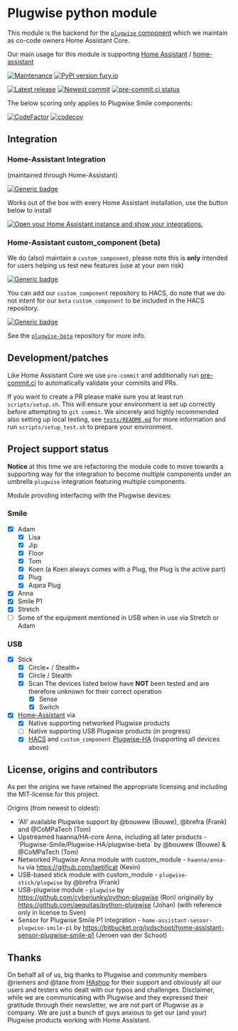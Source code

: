 # Plugwise python module

This module is the backend for the [`plugwise` component](https://github.com/home-assistant/core/tree/dev/homeassistant/components/plugwise) which we maintain as co-code owners Home Assistant Core.

Our main usage for this module is supporting [Home Assistant](https://www.home-assistant.io) / [home-assistant](http://github.com/home-assistant/core/)

[![Maintenance](https://img.shields.io/badge/Maintained%3F-yes-green.svg)](https://github.com/plugwise)
[![PyPI version fury.io](https://badge.fury.io/py/plugwise.svg)](https://pypi.python.org/pypi/plugwise/)

[![Latest release](https://github.com/plugwise/python-plugwise/workflows/Latest%20release/badge.svg)](https://github.com/plugwise/python-plugwise/actions)
[![Newest commit](https://github.com/plugwise/python-plugwise/workflows/Latest%20commit/badge.svg)](https://github.com/plugwise/python-plugwise/actions)
[![pre-commit.ci status](https://results.pre-commit.ci/badge/github/plugwise/python-plugwise/main.svg)](https://results.pre-commit.ci/latest/github/plugwise/python-plugwise/main)

The below scoring only applies to Plugwise Smile components:

[![CodeFactor](https://www.codefactor.io/repository/github/plugwise/python-plugwise/badge)](https://www.codefactor.io/repository/github/plugwise/python-plugwise)
[![codecov](https://codecov.io/gh/plugwise/python-plugwise/branch/main/graph/badge.svg)](https://codecov.io/gh/plugwise/python-plugwise)

## Integration

### Home-Assistant Integration

(maintained through Home-Assistant)

[![Generic badge](https://img.shields.io/badge/HA%20core-yes-green.svg)](https://github.com/home-assistant/core/tree/dev/homeassistant/components/plugwise)

Works out of the box with every Home Assistant installation, use the button below to install

[![Open your Home Assistant instance and show your integrations.](https://my.home-assistant.io/badges/integrations.svg)](https://my.home-assistant.io/redirect/integrations/)

### Home-Assistant custom_component (beta)

We do (also) maintain a `custom_component`, please note this is **only** intended for users helping us test new features (use at your own risk)

[![Generic badge](https://img.shields.io/github/v/release/plugwise/plugwise-beta)](https://github.com/plugwise/plugwise-beta)

You can add our `custom_component` repository to HACS, do note that we do not intent for our `beta` `custom_component` to be included in the HACS repository.

[![Generic badge](https://img.shields.io/badge/HACS-add%20our%20repo-yellow.svg)](https://github.com/plugwise/plugwise-beta)

See the [`plugwise-beta`](https://github.com/plugwise/plugwise-beta) repository for more info.

## Development/patches

Like Home Assistant Core we use `pre-commit` and additionally run [pre-commit.ci](http://pre-commit.ci) to automatically validate your commits and PRs.

If you want to create a PR please make sure you at least run `scripts/setup.sh`. This will ensure your environment is set up correctly before attempting to `git commit`. We sincerely and highly recommended also setting up local testing, see [`tests/README.md`](https://github.com/plugwise/python-plugwise/blob/main/tests/README.md) for more information and run `scripts/setup_test.sh` to prepare your environment.

## Project support status

**Notice** at this time we are refactoring the module code to move towards a supporting way for the integration to become multiple components under an umbrella `plugwise` integration featuring multiple components.

Module providing interfacing with the Plugwise devices:

### Smile

- [x] Adam
  - [x] Lisa
  - [x] Jip
  - [x] Floor
  - [x] Tom
  - [x] Koen (a Koen always comes with a Plug, the Plug is the active part)
  - [x] Plug
  - [x] Aqara Plug
- [x] Anna
- [x] Smile P1
- [x] Stretch
- [ ] Some of the equipment mentioned in USB when in use via Stretch or Adam

### USB

- [x] Stick
  - [x] Circle+ / Stealth+
  - [x] Circle / Stealth
  - [x] Scan
  The devices listed below have **NOT** been tested and are therefore unknown for their correct operation
    - [x] Sense
    - [x] Switch
- [x] [Home-Assistant](https://home-assistant.io) via
  - [x] Native supporting networked Plugwise products
  - [ ] Native supporting USB Plugwise products (in progress)
  - [x] [HACS](https://hacs.xyz) and `custom_component` [Plugwise-HA](https://github.com/plugwise/plugwise-beta/) (supporting all devices above)

## License, origins and contributors

As per the origins we have retained the appropriate licensing and including the MIT-license for this project.

Origins (from newest to oldest):

- 'All' available Plugwise support by @bouwew (Bouwe), @brefra (Frank) and @CoMPaTech (Tom)
- Upstreamed haanna/HA-core Anna, including all later products - 'Plugwise-Smile/Plugwise-HA/plugwise-beta` by @bouwew (Bouwe) & @CoMPaTech (Tom)
- Networked Plugwise Anna module with custom_module - `haanna/anna-ha` via <https://github.com/laetificat> (Kevin)
- USB-based stick module with custom_module - `plugwise-stick/plugwise` by @brefra (Frank)
- USB-plugwise module - `plugwise` by <https://github.com/cyberjunky/python-plugwise> (Ron) originally by <https://github.com/aequitas/python-plugwise> (Johan) (with reference only in license to Sven)
- Sensor for Plugwise Smile P1 integration - `home-assistant-sensor-plugwise-smile-p1` by <https://bitbucket.org/jvdschoot/home-assistant-sensor-plugwise-smile-p1> (Jeroen van der Schoot)

## Thanks

On behalf all of us, big thanks to Plugwise and community members @riemers and @tane from [HAshop](https://hashop.nl) for their support and obviously all our users and testers who dealt with our typos and challenges. Disclaimer, while we are communicating with Plugwise and they expressed their gratitude through their newsletter, we are not part of Plugwise as a company. We are just a bunch of guys anxious to get our (and your) Plugwise products working with Home Assistant.
